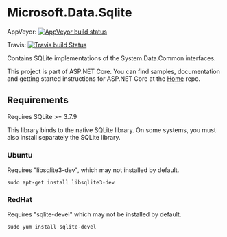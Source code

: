 Microsoft.Data.Sqlite
=====================

AppVeyor: [![AppVeyor build status](https://ci.appveyor.com/api/projects/status/p48patmrpydigrj0?svg=true)](https://ci.appveyor.com/project/aspnetci/microsoft-data-sqlite)

Travis: [![Travis build Status](https://travis-ci.org/aspnet/Microsoft.Data.Sqlite.svg?branch=dev)](https://travis-ci.org/aspnet/Microsoft.Data.Sqlite)

Contains SQLite implementations of the System.Data.Common interfaces.

This project is part of ASP.NET Core. You can find samples, documentation and getting started instructions for ASP.NET Core at the [Home](https://github.com/aspnet/home) repo.

## Requirements
Requires SQLite >= 3.7.9

This library binds to the native SQLite library. On some systems, you must also install separately the SQLite library.

### Ubuntu
Requires "libsqlite3-dev", which may not installed by default.
```
sudo apt-get install libsqlite3-dev
```

### RedHat
Requires "sqlite-devel" which may not be installed by default.
```
sudo yum install sqlite-devel
```
